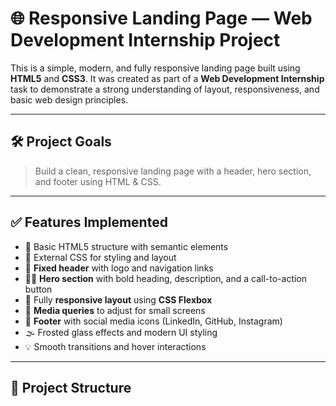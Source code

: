 # 🌐 Responsive Landing Page — Web Development Internship Project

This is a simple, modern, and fully responsive landing page built using **HTML5** and **CSS3**. It was created as part of a **Web Development Internship** task to demonstrate a strong understanding of layout, responsiveness, and basic web design principles.

---

## 🛠️ Project Goals

> Build a clean, responsive landing page with a header, hero section, and footer using HTML & CSS.

---

## ✅ Features Implemented

- 🧱 Basic HTML5 structure with semantic elements
- 🎨 External CSS for styling and layout
- 🧭 **Fixed header** with logo and navigation links
- 🦸‍♂️ **Hero section** with bold heading, description, and a call-to-action button
- 📱 Fully **responsive layout** using **CSS Flexbox**
- 📏 **Media queries** to adjust for small screens
- 🔗 **Footer** with social media icons (LinkedIn, GitHub, Instagram)
- 🌫️ Frosted glass effects and modern UI styling
- 💡 Smooth transitions and hover interactions

---

## 📂 Project Structure

